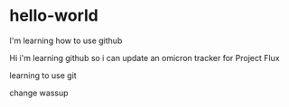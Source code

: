 # hello-world
I'm learning how to use github

Hi i'm learning github so i can update an omicron tracker for Project Flux

learning to use git

change
wassup

